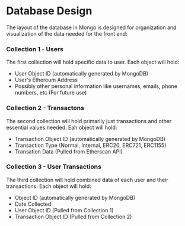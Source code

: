 # Database Design

The layout of the database in Mongo is designed for organization and visualization of the data needed for the front end:

### Collection 1 - Users

The first collection will hold specific data to user. Each object will hold:
- User Object ID (automatically generated by MongoDB)
- User's Ethereum Address
- Possibly other personal information like usernames, emails, phone numbers, etc (For future use)


### Collection 2 - Transactons

The second collection will hold primarily just transactions and other essential values needed. Eah object will hold:
- Transaction Object ID (automatically generated by MongoDB)
- Transaction Type (Normal, Internal, ERC20, ERC721, ERC1155)
- Transation Data (Pulled from Etherscan API)

### Collection 3 - User Transactions

The third collection will hold combined data of each user and their transactions. Each object will hold:
- Object ID (automatically generated by MongoDB)
- Date Collected
- User Object ID (Pulled from Collection 1)
- Transaction Object ID (Pulled from Collection 2)